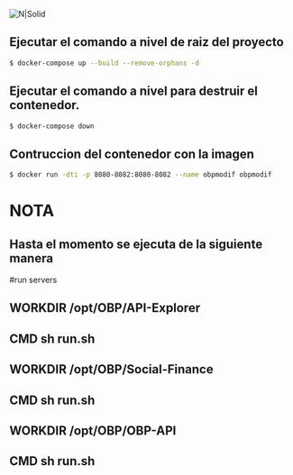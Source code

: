 

![N|Solid](https://static.openbankproject.com/images/OBP_full_web.png)

## Ejecutar el comando a nivel de raiz del proyecto

```sh
$ docker-compose up --build --remove-orphans -d
```

## Ejecutar el comando a nivel para destruir el contenedor.

```sh
$ docker-compose down
```

## Contruccion del contenedor con la imagen
```sh
$ docker run -dti -p 8080-8082:8080-8082 --name obpmodif obpmodif
```

# NOTA
## Hasta el momento se ejecuta de la siguiente manera

#run servers
## WORKDIR /opt/OBP/API-Explorer
## CMD sh run.sh
## WORKDIR /opt/OBP/Social-Finance
## CMD sh run.sh
## WORKDIR /opt/OBP/OBP-API
## CMD sh run.sh
